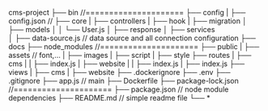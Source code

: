 cms-project
├── bin                     //=====================
├── config
|   ├── config.json         //
├── core
|   ├── controllers
|   ├── hook
|   ├── migration
│   ├── models
│   │   └── User.js
│   ├── response
│   ├── services       
│   ├── data-source.js      // data source and all connection configuration
├── docs
├── node_modules            //=====================
├── public
|   ├── assets              // font,...
|   ├── images
|   ├── script
|   ├── style
├── routes
|   ├── cms
|   |   ├── index.js
|   ├── website
|   |   ├── index.js
|   ├── index.js
├── views
|   ├── cms
|   ├── website
├── .dockerignore
├── .env
├── .gitignore
├── app.js                  // main
├── Dockerfile
├── package-lock.json       //=====================
├── package.json            // node module dependencies
├── README.md               // simple readme file
└── *